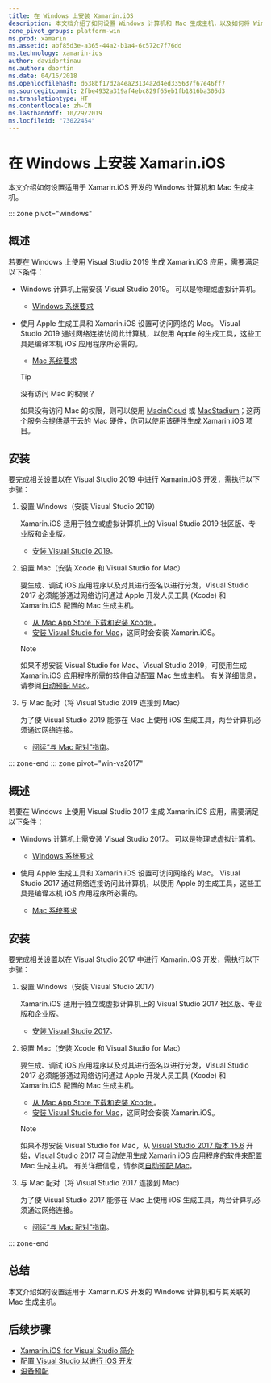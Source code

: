 ```yaml
---
title: 在 Windows 上安装 Xamarin.iOS
description: 本文档介绍了如何设置 Windows 计算机和 Mac 生成主机，以及如何将 Windows 与 Mac 配对，以便进行 Xamarin.iOS 开发。
zone_pivot_groups: platform-win
ms.prod: xamarin
ms.assetid: abf85d3e-a365-44a2-b1a4-6c572c7f76dd
ms.technology: xamarin-ios
author: davidortinau
ms.author: daortin
ms.date: 04/16/2018
ms.openlocfilehash: d638bf17d2a4ea23134a2d4ed335637f67e46ff7
ms.sourcegitcommit: 2fbe4932a319af4ebc829f65eb1fb1816ba305d3
ms.translationtype: HT
ms.contentlocale: zh-CN
ms.lasthandoff: 10/29/2019
ms.locfileid: "73022454"
---
```

# <a name="installing-xamarinios-on-windows"></a>在 Windows 上安装 Xamarin.iOS

本文介绍如何设置适用于 Xamarin.iOS 开发的 Windows 计算机和 Mac 生成主机。 

::: zone pivot="windows"

## <a name="overview"></a>概述

若要在 Windows 上使用 Visual Studio 2019 生成 Xamarin.iOS 应用，需要满足以下条件：

- Windows 计算机上需安装 Visual Studio 2019。 可以是物理或虚拟计算机。

  - [Windows 系统要求](~/cross-platform/get-started/requirements.md#windows-requirements)

- 使用 Apple 生成工具和 Xamarin.iOS 设置可访问网络的 Mac。 Visual Studio 2019 通过网络连接访问此计算机，以使用 Apple 的生成工具，这些工具是编译本机 iOS 应用程序所必需的。

  - [Mac 系统要求](~/cross-platform/get-started/requirements.md#macos-requirements)

  > [!TIP]
  > 没有访问 Mac 的权限？
  >
  > 如果没有访问 Mac 的权限，则可以使用 [MacinCloud](https://www.macincloud.com/pages/visual-studio-mac.html) 或 [MacStadium](https://www.macstadium.com/)；这两个服务会提供基于云的 Mac 硬件，你可以使用该硬件生成 Xamarin.iOS 项目。

## <a name="setup"></a>安装

要完成相关设置以在 Visual Studio 2019 中进行 Xamarin.iOS 开发，需执行以下步骤：

1. 设置 Windows（安装 Visual Studio 2019）

    Xamarin.iOS 适用于独立或虚拟计算机上的 Visual Studio 2019 社区版、专业版和企业版。

    - [安装 Visual Studio 2019](~/get-started/installation/windows.md)。

2. 设置 Mac（安装 Xcode 和 Visual Studio for Mac）

    要生成、调试 iOS 应用程序以及对其进行签名以进行分发，Visual Studio 2017 必须能够通过网络访问通过 Apple 开发人员工具 (Xcode) 和 Xamarin.iOS 配置的 Mac 生成主机。

    - [从 Mac App Store 下载和安装 Xcode ](https://itunes.apple.com/us/app/xcode/id497799835?mt=12)。
    - [安装 Visual Studio for Mac](https://docs.microsoft.com/visualstudio/mac/installation)，这同时会安装 Xamarin.iOS。

    > [!NOTE]
    > 如果不想安装 Visual Studio for Mac、Visual Studio 2019，可使用生成 Xamarin.iOS 应用程序所需的软件[自动配置](https://docs.microsoft.com/visualstudio/releasenotes/vs2017-relnotes#automatic-macos-provisioning) Mac 生成主机。
    > 有关详细信息，请参阅[自动预配 Mac](~/ios/get-started/installation/windows/connecting-to-mac/index.md#automatic-mac-provisioning)。

3. 与 Mac 配对（将 Visual Studio 2019 连接到 Mac）

    为了使 Visual Studio 2019 能够在 Mac 上使用 iOS 生成工具，两台计算机必须通过网络连接。

    - [阅读“与 Mac 配对”指南](~/ios/get-started/installation/windows/connecting-to-mac/index.md)。

::: zone-end
::: zone pivot="win-vs2017"

## <a name="overview"></a>概述

若要在 Windows 上使用 Visual Studio 2017 生成 Xamarin.iOS 应用，需要满足以下条件：

- Windows 计算机上需安装 Visual Studio 2017。 可以是物理或虚拟计算机。
  - [Windows 系统要求](~/cross-platform/get-started/requirements.md#windows-requirements)

- 使用 Apple 生成工具和 Xamarin.iOS 设置可访问网络的 Mac。 Visual Studio 2017 通过网络连接访问此计算机，以使用 Apple 的生成工具，这些工具是编译本机 iOS 应用程序所必需的。
  - [Mac 系统要求](~/cross-platform/get-started/requirements.md#macos-requirements)

## <a name="setup"></a>安装

要完成相关设置以在 Visual Studio 2017 中进行 Xamarin.iOS 开发，需执行以下步骤：

1. 设置 Windows（安装 Visual Studio 2017）

    Xamarin.iOS 适用于独立或虚拟计算机上的 Visual Studio 2017 社区版、专业版和企业版。

    - [安装 Visual Studio 2017](~/get-started/installation/windows.md)。

2. 设置 Mac（安装 Xcode 和 Visual Studio for Mac）

    要生成、调试 iOS 应用程序以及对其进行签名以进行分发，Visual Studio 2017 必须能够通过网络访问通过 Apple 开发人员工具 (Xcode) 和 Xamarin.iOS 配置的 Mac 生成主机。

    - [从 Mac App Store 下载和安装 Xcode ](https://itunes.apple.com/us/app/xcode/id497799835?mt=12)。
    - [安装 Visual Studio for Mac](https://docs.microsoft.com/visualstudio/mac/installation)，这同时会安装 Xamarin.iOS。

    > [!NOTE]
    > 如果不想安装 Visual Studio for Mac，从 [Visual Studio 2017 版本 15.6](https://docs.microsoft.com/visualstudio/releasenotes/vs2017-relnotes#automatic-macos-provisioning) 开始，Visual Studio 2017 可自动使用生成 Xamarin.iOS 应用程序的软件来配置 Mac 生成主机。 有关详细信息，请参阅[自动预配 Mac](~/ios/get-started/installation/windows/connecting-to-mac/index.md#automatic-mac-provisioning)。

3. 与 Mac 配对（将 Visual Studio 2017 连接到 Mac）

    为了使 Visual Studio 2017 能够在 Mac 上使用 iOS 生成工具，两台计算机必须通过网络连接。

    - [阅读“与 Mac 配对”指南](~/ios/get-started/installation/windows/connecting-to-mac/index.md)。

::: zone-end

## <a name="summary"></a>总结

本文介绍如何设置适用于 Xamarin.iOS 开发的 Windows 计算机和与其关联的 Mac 生成主机。

## <a name="next-steps"></a>后续步骤

- [Xamarin.iOS for Visual Studio 简介](introduction-to-xamarin-ios-for-visual-studio.md)
- [配置 Visual Studio 以进行 iOS 开发](config-options.md)
- [设备预配](~/ios/get-started/installation/device-provisioning/index.md)

